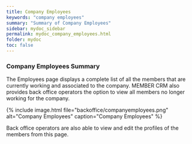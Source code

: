 ```yaml
---
title: Company Employees
keywords: "company employees"
summary: "Summary of Company Employees"
sidebar: mydoc_sidebar
permalink: mydoc_company_employees.html
folder: mydoc
toc: false
---
```


### Company Employees Summary

The Employees page displays a complete list of all the members that are currently working and associated to the company. MEMBER CRM also provides back office operators the option to view all members no longer working for the company.

{% include image.html file="backoffice/companyemployees.png" alt="Company Employees" caption="Company Employees" %}

Back office operators are also able to view and edit the profiles of the members from this page.
